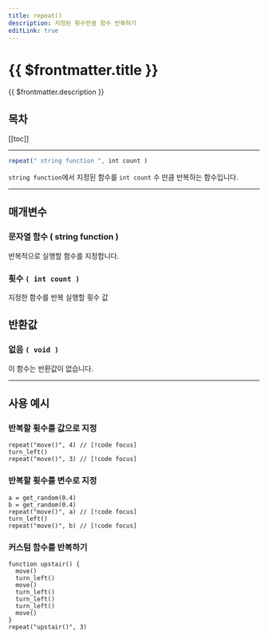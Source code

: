 ```yaml
---
title: repeat()
description: 지정된 횟수만큼 함수 반복하기
editLink: true
---
```

<Badge type="info" text="함수" /><Badge type="tip" text="기본" />

# {{ $frontmatter.title }}
{{ $frontmatter.description }}
## 목차
[[toc]]
***
```javascript
repeat(" string function ", int count )
```
```string function```에서 지정된 함수를 ```int count``` 수 만큼 반복하는 함수입니다.

***
## 매개변수
### **문자열 함수 ( string function )**
반복적으로 실행할 함수를 지정합니다.
### **휫수 ```( int count )```**
지정한 함수를 반복 실행할 휫수 값
## 반환값
### **없음 ```( void )```**
이 함수는 반환값이 없습니다.
***

## 사용 예시
### 반복할 휫수를 값으로 지정
```javascript{1,3}
repeat("move()", 4) // [!code focus]
turn_left()
repeat("move()", 3) // [!code focus]
```
### 반복할 휫수를 변수로 지정
```javascript{3,5}
a = get_random(0.4)
b = get_random(0.4)
repeat("move()", a) // [!code focus]
turn_left()
repeat("move()", b) // [!code focus]
```
### 커스텀 함수를 반복하기
```javascript{10}
function upstair() {
  move()
  turn_left()
  move()
  turn_left()
  turn_left()
  turn_left()
  move()
}
repeat("upstair()", 3)
```